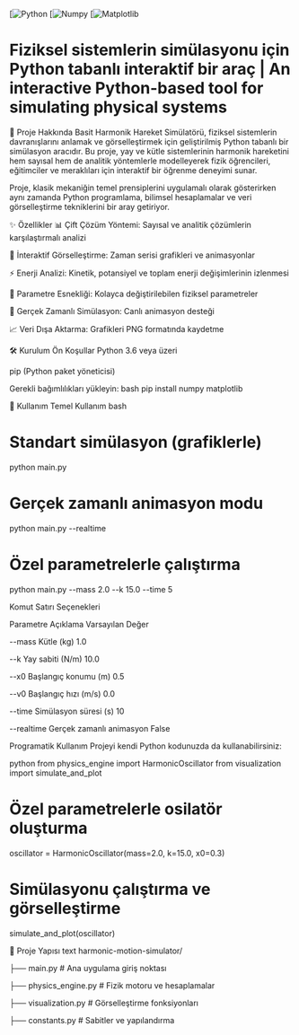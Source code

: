 [![Python](https://img.shields.io/badge/Python-3.6%252B-blue?logo=python)
[![Numpy](https://img.shields.io/badge/NumPy-1.20%252B-blue?logo=numpy)
[![Matplotlib](https://img.shields.io/badge/Matplotlib-3.3%252B-blue?logo=matplotlib)

# Fiziksel sistemlerin simülasyonu için Python tabanlı interaktif bir araç | An interactive Python-based tool for simulating physical systems

📖 Proje Hakkında
Basit Harmonik Hareket Simülatörü, fiziksel sistemlerin davranışlarını anlamak ve görselleştirmek için geliştirilmiş Python tabanlı bir simülasyon aracıdır. Bu proje, yay ve kütle sistemlerinin harmonik hareketini hem sayısal hem de analitik yöntemlerle modelleyerek fizik öğrencileri, eğitimciler ve meraklıları için interaktif bir öğrenme deneyimi sunar.

Proje, klasik mekaniğin temel prensiplerini uygulamalı olarak gösterirken aynı zamanda Python programlama, bilimsel hesaplamalar ve veri görselleştirme tekniklerini bir aray getiriyor.

✨ Özellikler
📊 Çift Çözüm Yöntemi: Sayısal ve analitik çözümlerin karşılaştırmalı analizi

🎨 İnteraktif Görselleştirme: Zaman serisi grafikleri ve animasyonlar

⚡ Enerji Analizi: Kinetik, potansiyel ve toplam enerji değişimlerinin izlenmesi

🔧 Parametre Esnekliği: Kolayca değiştirilebilen fiziksel parametreler

📱 Gerçek Zamanlı Simülasyon: Canlı animasyon desteği

📈 Veri Dışa Aktarma: Grafikleri PNG formatında kaydetme

🛠️ Kurulum
Ön Koşullar
Python 3.6 veya üzeri

pip (Python paket yöneticisi)

Gerekli bağımlılıkları yükleyin:
bash
pip install numpy matplotlib

🚀 Kullanım
Temel Kullanım
bash
# Standart simülasyon (grafiklerle)
python main.py

# Gerçek zamanlı animasyon modu
python main.py --realtime

# Özel parametrelerle çalıştırma
python main.py --mass 2.0 --k 15.0 --time 5

Komut Satırı Seçenekleri

Parametre	Açıklama	Varsayılan Değer

--mass	Kütle (kg)	1.0

--k	Yay sabiti (N/m)	10.0

--x0	Başlangıç konumu (m)	0.5

--v0	Başlangıç hızı (m/s)	0.0

--time	Simülasyon süresi (s)	10

--realtime	Gerçek zamanlı animasyon	False

Programatik Kullanım
Projeyi kendi Python kodunuzda da kullanabilirsiniz:

python
from physics_engine import HarmonicOscillator
from visualization import simulate_and_plot

# Özel parametrelerle osilatör oluşturma
oscillator = HarmonicOscillator(mass=2.0, k=15.0, x0=0.3)

# Simülasyonu çalıştırma ve görselleştirme
simulate_and_plot(oscillator)

📁 Proje Yapısı
text
harmonic-motion-simulator/

├── main.py                 # Ana uygulama giriş noktası

├── physics_engine.py       # Fizik motoru ve hesaplamalar

├── visualization.py        # Görselleştirme fonksiyonları

├── constants.py            # Sabitler ve yapılandırma
